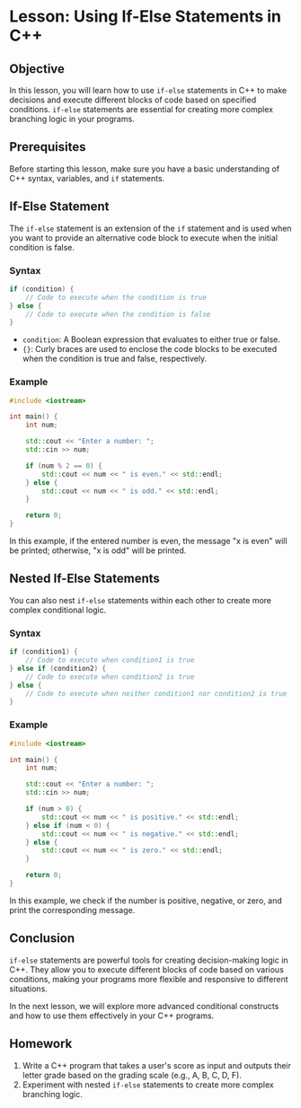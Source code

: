 
# Lesson: Using If-Else Statements in C++

## Objective
In this lesson, you will learn how to use `if-else` statements in C++ to make decisions and execute different blocks of code based on specified conditions. `if-else` statements are essential for creating more complex branching logic in your programs.

## Prerequisites
Before starting this lesson, make sure you have a basic understanding of C++ syntax, variables, and `if` statements.

## If-Else Statement
The `if-else` statement is an extension of the `if` statement and is used when you want to provide an alternative code block to execute when the initial condition is false.

### Syntax
```cpp
if (condition) {
    // Code to execute when the condition is true
} else {
    // Code to execute when the condition is false
}
```

- `condition`: A Boolean expression that evaluates to either true or false.
- `{}`: Curly braces are used to enclose the code blocks to be executed when the condition is true and false, respectively.

### Example
```cpp
#include <iostream>

int main() {
    int num;

    std::cout << "Enter a number: ";
    std::cin >> num;

    if (num % 2 == 0) {
        std::cout << num << " is even." << std::endl;
    } else {
        std::cout << num << " is odd." << std::endl;
    }

    return 0;
}
```

In this example, if the entered number is even, the message "x is even" will be printed; otherwise, "x is odd" will be printed.

## Nested If-Else Statements
You can also nest `if-else` statements within each other to create more complex conditional logic.

### Syntax
```cpp
if (condition1) {
    // Code to execute when condition1 is true
} else if (condition2) {
    // Code to execute when condition2 is true
} else {
    // Code to execute when neither condition1 nor condition2 is true
}
```

### Example
```cpp
#include <iostream>

int main() {
    int num;

    std::cout << "Enter a number: ";
    std::cin >> num;

    if (num > 0) {
        std::cout << num << " is positive." << std::endl;
    } else if (num < 0) {
        std::cout << num << " is negative." << std::endl;
    } else {
        std::cout << num << " is zero." << std::endl;
    }

    return 0;
}
```

In this example, we check if the number is positive, negative, or zero, and print the corresponding message.

## Conclusion
`if-else` statements are powerful tools for creating decision-making logic in C++. They allow you to execute different blocks of code based on various conditions, making your programs more flexible and responsive to different situations.

In the next lesson, we will explore more advanced conditional constructs and how to use them effectively in your C++ programs.

## Homework
1. Write a C++ program that takes a user's score as input and outputs their letter grade based on the grading scale (e.g., A, B, C, D, F).
2. Experiment with nested `if-else` statements to create more complex branching logic.
